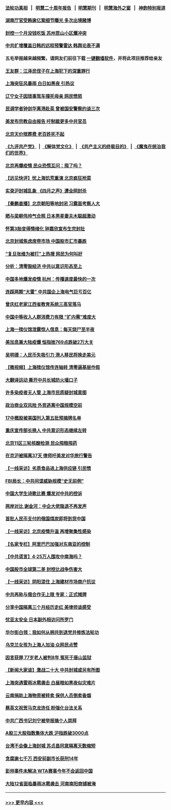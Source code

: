 #### [法轮功真相](https://github.com/gfw-breaker/truth/blob/master/README.md?t=0) &nbsp;&nbsp;|&nbsp;&nbsp; [明慧二十周年报告](https://github.com/gfw-breaker/mh-reports/blob/master/README.md?t=0) &nbsp;&nbsp;|&nbsp;&nbsp;[明慧期刊](https://github.com/gfw-breaker/mh-qikan) &nbsp;&nbsp;|&nbsp;&nbsp; [明慧海外之窗](https://github.com/gfw-breaker/mh-news/blob/master/README.md?t=0) &nbsp;&nbsp;|&nbsp;&nbsp; [神韵特别报道](https://github.com/gfw-breaker/mh-news/blob/master/shenyun.md?t=0)
#### [湖南厅官受贿逾亿案细节曝光 多次出境赌博](../pages/nsc413/n13720780.md?t=04261401) 
#### [封控一个月没钱吃饭 苏州昆山小区爆冲突](../pages/nsc413/n13720716.md?t=04261401) 
#### [中共扩增覆盖日韩的远程预警雷达 韩舆论表不满](../pages/nsc413/n13720659.md?t=04261401) 
#### 五毛举报越来越频繁，请网友们前往下载 [一键翻墙软件](https://github.com/gfw-breaker/ssr-accounts)，并将此项目推荐给亲友
#### [王友群：江泽民侄子在上海犯下的深重罪行](../pages/nsc413/n13720477.md?t=04261401) 
#### [上海突狂风暴雨 白日如黑夜 引热议](../pages/nsc413/n13720618.md?t=04261401) 
#### [辽宁女子因琐事驾车撞死母亲 网民愤怒](../pages/nsc413/n13720703.md?t=04261401) 
#### [民调学者钟剑华离港赴英 曾被国安警察约谈三次](../pages/nsc413/n13720696.md?t=04261401) 
#### [美发布宗教自由报告 吁制裁更多中共官员](../pages/nsc413/n13720670.md?t=04261401) 
#### [北京天价殡葬费 老百姓死不起](../pages/nsc413/n13720672.md?t=04261401) 
#### [《九评共产党》](https://github.com/begood0513/9ping.md/blob/master/README.md) &nbsp;|&nbsp; [《解体党文化》](../../../../jtdwh.md/blob/master/README.md)  &nbsp;|&nbsp; [《共产主义的终极目的》](../../../../gczydzjmd.md/blob/master/README.md) &nbsp;|&nbsp; [《魔鬼在统治我们的世界》](../../../../mgztzwmdsj.md/blob/master/README.md) 
#### [北京再爆疫情 民众恐慌互问：囤了吗？](../pages/nsc413/n13720653.md?t=04261401) 
#### [【远见快评】忧上海饥荒重演 北京疯狂抢菜](../pages/nsc413/n13720596.md?t=04261401) 
#### [实录沪封城乱象 《四月之声》遭全网封杀](../pages/nsc413/n13720629.md?t=04261401) 
#### [【秦鹏直播】北京朝阳等地封闭 习露面考察人大](../pages/nsc413/n13720605.md?t=04261401) 
#### [晒与梁朝伟帅气合照 日本男星妻夫木聪超激动](../pages/nsc413/n13720475.md?t=04261401) 
#### [怀第3胎变得情绪化 钟嘉欣宣布生完封肚](../pages/nsc413/n13720545.md?t=04261401) 
#### [北京封城焦虑席卷市场 中国股市汇市暴跌](../pages/nsc413/n13720464.md?t=04261401) 
#### [“复旦张维为被打”上热搜 网民为何叫好](../pages/nsc413/n13719524.md?t=04261401) 
#### [分析：清零毁经济 中共以意识形态至上](../pages/nsc413/n13720497.md?t=04261401) 
#### [中国多地爆发疫情 杭州：传播速度最快的一次](../pages/nsc413/n13720578.md?t=04261401) 
#### [连踩两颗“大雷” 中共国企上海电气巨亏百亿](../pages/nsc413/n13720372.md?t=04261401) 
#### [曾庆红老家江西省教育系统三高官落马](../pages/nsc413/n13720366.md?t=04261401) 
#### [中国中等收入人群消费力有限 “扩内需”难度大](../pages/nsc413/n13720359.md?t=04261401) 
#### [上海一殡仪馆泄露惊人信息：每天烧尸至半夜](../pages/nsc413/n13720413.md?t=04261401) 
#### [美加息兼大陆疫爆 恒指挫769点跌破2万大关](../pages/nsc413/n13720493.md?t=04261401) 
#### [吴明德：人民币失吸引力 港人移民将换走美元](../pages/nsc413/n13720135.md?t=04261401) 
#### [【微视频】上海殡仪馆传连轴转 清零逼基层作假](../pages/nsc413/n13720311.md?t=04261401) 
#### [大翻译运动 撕开中共长城防火墙口子](../pages/nsc413/n13720365.md?t=04261401) 
#### [许多染疫者无人管 上海市民质疑封城意图](../pages/nsc413/n13720358.md?t=04261401) 
#### [政治商业双风险 外资逃离中国规模空前](../pages/nsc413/n13720271.md?t=04261401) 
#### [17中概股被美国列入第五批预摘牌名单](../pages/nsc413/n13720347.md?t=04261401) 
#### [重庆宣传部长换人 中共意识形态继续左转](../pages/nsc413/n13720332.md?t=04261401) 
#### [北京11区三轮核酸检测 民众囤粮囤药](../pages/nsc413/n13720207.md?t=04261401) 
#### [在京沪被隔离37天 律师吁美发对华旅行警告](../pages/nsc413/n13720436.md?t=04261401) 
#### [【一线采访】劣质食品进上海供应链 引民愤](../pages/nsc413/n13720084.md?t=04261401) 
#### [FBI局长：中共间谍威胁规模“史无前例”](../pages/nsc413/n13720426.md?t=04261401) 
#### [中国大学生诗歌比赛 爆发对中共的控诉](../pages/nsc413/n13720369.md?t=04261401) 
#### [两岸对比 谢金河：中企大佬隐退不再发声](../pages/nsc413/n13720292.md?t=04261401) 
#### [首批人民币支付的俄国煤炭即将到货中国](../pages/nsc413/n13720391.md?t=04261401) 
#### [【一线采访】北京疫情升温 再增聚集性感染](../pages/nsc413/n13719981.md?t=04261401) 
#### [【名家专栏】阿里巴巴加强对东南亚的控制](../pages/nsc413/n13720244.md?t=04261401) 
#### [【中共谎言】4·25万人围攻中南海吗？](../pages/nsc413/n13719995.md?t=04261401) 
#### [中国股市全球第二差 封控比战争伤害大](../pages/nsc413/n13720380.md?t=04261401) 
#### [【一线采访】阴阳混住 上海建材市场商户抗议](../pages/nsc413/n13720290.md?t=04261401) 
#### [中共再称与俄合作无上限 专家：正式摊牌](../pages/nsc413/n13720362.md?t=04261401) 
#### [分享中国隔离三个月经历走红 美律师谈感受](../pages/nsc413/n13720206.md?t=04261401) 
#### [忧亚太安全 日本副外相访问所罗门](../pages/nsc413/n13720147.md?t=04261401) 
#### [华尔街白领：我如何从拥共到退党并修炼法轮功](../pages/nsc413/n13719513.md?t=04261401) 
#### [乌克兰女孩为上海人加油 众网民点赞](../pages/nsc413/n13720169.md?t=04261401) 
#### [因言获罪 77岁老人被判8年 冤死于唐山监狱](../pages/nsc413/n13718512.md?t=04261401) 
#### [【新闻大家谈】激战二十大 中共封城或另有所图](../pages/nsc413/n13719700.md?t=04261401) 
#### [上海突遇雷雨冰雹袭击 白昼暗如黑夜似灾难片](../pages/nsc413/n13720204.md?t=04261401) 
#### [云南捐助上海物资被转卖 保供人员倒卖香烟](../pages/nsc413/n13720106.md?t=04261401) 
#### [蔡英文祝贺马克龙连任 盼强化台法关系](../pages/nsc413/n13720111.md?t=04261401) 
#### [中共广西书记刘宁被举报搞个人崇拜](../pages/nsc413/n13719721.md?t=04261401) 
#### [A股三大股指数集体大跌 沪指跌破3000点](../pages/nsc413/n13720054.md?t=04261401) 
#### [台湾不会像上海封城 苏贞昌同意隔离天数缩短](../pages/nsc413/n13719756.md?t=04261401) 
#### [贪腐逾七千万 西安前副市长获刑14年](../pages/nsc413/n13720034.md?t=04261401) 
#### [彭帅事件未解决 WTA赛事今年不会返回中国](../pages/nsc413/n13720023.md?t=04261401) 
#### [大陆12省面临暴雨冰雹袭击 河南南阳商铺被淹](../pages/nsc413/n13719939.md?t=04261401) 

----
#### [ >>> 更早内容 <<< ](../indexes/nsc413-earlier.md)
